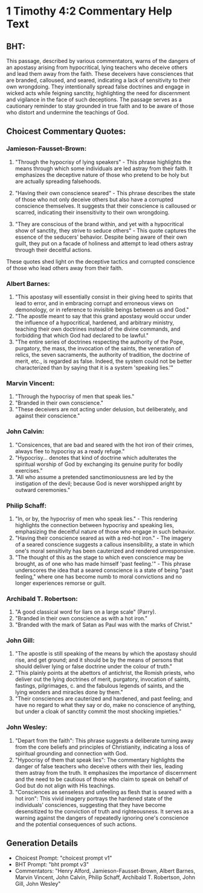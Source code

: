 # 1 Timothy 4:2 Commentary Help Text

## BHT:
This passage, described by various commentators, warns of the dangers of an apostasy arising from hypocritical, lying teachers who deceive others and lead them away from the faith. These deceivers have consciences that are branded, calloused, and seared, indicating a lack of sensitivity to their own wrongdoing. They intentionally spread false doctrines and engage in wicked acts while feigning sanctity, highlighting the need for discernment and vigilance in the face of such deceptions. The passage serves as a cautionary reminder to stay grounded in true faith and to be aware of those who distort and undermine the teachings of God.

## Choicest Commentary Quotes:
### Jamieson-Fausset-Brown:
1. "Through the hypocrisy of lying speakers" - This phrase highlights the means through which some individuals are led astray from their faith. It emphasizes the deceptive nature of those who pretend to be holy but are actually spreading falsehoods.

2. "Having their own conscience seared" - This phrase describes the state of those who not only deceive others but also have a corrupted conscience themselves. It suggests that their conscience is calloused or scarred, indicating their insensitivity to their own wrongdoing.

3. "They are conscious of the brand within, and yet with a hypocritical show of sanctity, they strive to seduce others" - This quote captures the essence of the seducers' behavior. Despite being aware of their own guilt, they put on a facade of holiness and attempt to lead others astray through their deceitful actions.

These quotes shed light on the deceptive tactics and corrupted conscience of those who lead others away from their faith.

### Albert Barnes:
1. "This apostasy will essentially consist in their giving heed to spirits that lead to error, and in embracing corrupt and erroneous views on demonology, or in reference to invisible beings between us and God."
2. "The apostle meant to say that this grand apostasy would occur under the influence of a hypocritical, hardened, and arbitrary ministry, teaching their own doctrines instead of the divine commands, and forbidding that which God had declared to be lawful."
3. "The entire series of doctrines respecting the authority of the Pope, purgatory, the mass, the invocation of the saints, the veneration of relics, the seven sacraments, the authority of tradition, the doctrine of merit, etc., is regarded as false. Indeed, the system could not be better characterized than by saying that it is a system 'speaking lies.'"

### Marvin Vincent:
1. "Through the hypocrisy of men that speak lies."
2. "Branded in their own conscience."
3. "These deceivers are not acting under delusion, but deliberately, and against their conscience."

### John Calvin:
1. "Consicences, that are bad and seared with the hot iron of their crimes, always flee to hypocrisy as a ready refuge."
2. "Hypocrisy... denotes that kind of doctrine which adulterates the spiritual worship of God by exchanging its genuine purity for bodily exercises."
3. "All who assume a pretended sanctimoniousness are led by the instigation of the devil; because God is never worshipped aright by outward ceremonies."

### Philip Schaff:
1. "In, or by, the hypocrisy of men who speak lies." - This rendering highlights the connection between hypocrisy and speaking lies, emphasizing the deceitful nature of those who engage in such behavior.
2. "Having their conscience seared as with a red-hot iron." - The imagery of a seared conscience suggests a callous insensibility, a state in which one's moral sensitivity has been cauterized and rendered unresponsive.
3. "The thought of this as the stage to which even conscience may be brought, as of one who has made himself 'past feeling.'" - This phrase underscores the idea that a seared conscience is a state of being "past feeling," where one has become numb to moral convictions and no longer experiences remorse or guilt.

### Archibald T. Robertson:
1. "A good classical word for liars on a large scale" (Parry).
2. "Branded in their own conscience as with a hot iron."
3. "Branded with the mark of Satan as Paul was with the marks of Christ."

### John Gill:
1. "The apostle is still speaking of the means by which the apostasy should rise, and get ground; and it should be by the means of persons that should deliver lying or false doctrine under the colour of truth."
2. "This plainly points at the abettors of antichrist, the Romish priests, who deliver out the lying doctrines of merit, purgatory, invocation of saints, fastings, pilgrimages, c. and the fabulous legends of saints, and the lying wonders and miracles done by them."
3. "Their consciences are cauterized and hardened, and past feeling; and have no regard to what they say or do, make no conscience of anything, but under a cloak of sanctity commit the most shocking impieties."

### John Wesley:
1. "Depart from the faith": This phrase suggests a deliberate turning away from the core beliefs and principles of Christianity, indicating a loss of spiritual grounding and connection with God.
2. "Hypocrisy of them that speak lies": The commentary highlights the danger of false teachers who deceive others with their lies, leading them astray from the truth. It emphasizes the importance of discernment and the need to be cautious of those who claim to speak on behalf of God but do not align with His teachings.
3. "Consciences as senseless and unfeeling as flesh that is seared with a hot iron": This vivid imagery portrays the hardened state of the individuals' consciences, suggesting that they have become desensitized to the conviction of truth and righteousness. It serves as a warning against the dangers of repeatedly ignoring one's conscience and the potential consequences of such actions.


## Generation Details
- Choicest Prompt: "choicest prompt v1"
- BHT Prompt: "bht prompt v3"
- Commentators: "Henry Alford, Jamieson-Fausset-Brown, Albert Barnes, Marvin Vincent, John Calvin, Philip Schaff, Archibald T. Robertson, John Gill, John Wesley"
